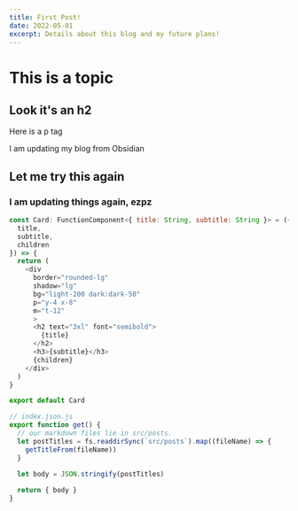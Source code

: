 ```yaml
---
title: First Post!
date: 2022-05-01
excerpt: Details about this blog and my future plans!
---
```

# This is a topic

## Look it's an h2

Here is a p tag

I am updating my blog from Obsidian

## Let me try this again


### I am updating things again, ezpz

```js
const Card: FunctionComponent<{ title: String, subtitle: String }> = ({
  title,
  subtitle,
  children
}) => {
  return (
    <div 
      border="rounded-lg" 
      shadow="lg" 
      bg="light-200 dark:dark-50" 
      p="y-4 x-8" 
      m="t-12"
      >
      <h2 text="3xl" font="semibold">
        {title}
      </h2>
      <h3>{subtitle}</h3>
      {children}
    </div>
  )
}

export default Card
```

```js
// index.json.js
export function get() {
  // our markdown files lie in src/posts.
  let postTitles = fs.readdirSync(`src/posts`).map((fileName) => {
    getTitleFrom(fileName))
  }
  
  let body = JSON.stringify(postTitles)

  return { body }
}
```
